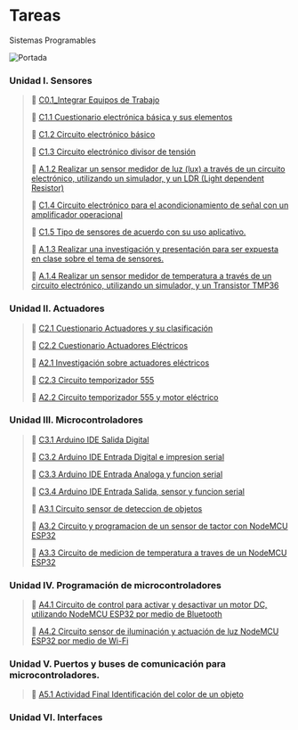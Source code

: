 # Tareas
Sistemas Programables

![Portada](https://github.com/ShaaronPR/Tareas/blob/main/img/Picture1%20-%20Copy.png)


### Unidad I. Sensores
> 📑 [C0.1_Integrar Equipos de Trabajo](https://github.com/ShaaronPR/Tareas/blob/main/blog/C0.1_TituloActividad_NombreAlumno.md)
> 
> 📑 [C1.1 Cuestionario electrónica básica y sus elementos](https://github.com/ShaaronPR/Tareas/blob/main/blog/C1.1_Cuestionario_electr%C3%B3nica_b%C3%A1sica_y_sus_elementos-Porras_Rangel_Shaaron.md)
> 
> 📑 [C1.2 Circuito electrónico básico](https://github.com/ShaaronPR/Tareas/blob/main/blog/C1.2_Circuito_electr%C3%B3nico_b%C3%A1sico-Porras_Rangel_Shaaron.md)
> 
> 📑 [C1.3 Circuito electrónico divisor de tensión](https://github.com/ShaaronPR/Tareas/blob/main/blog/C1.3_Circuito_electr%C3%B3nico_divisor_de_tensi%C3%B3n_ShaaronPorras.md)
> 
> 📖 [A.1.2 Realizar un sensor medidor de luz (lux) a través de un circuito electrónico, utilizando un simulador, y un LDR (Light dependent Resistor)](https://github.com/ShaaronPR/Tareas/blob/main/docs/A1.2_ShaaronPorras_Sistematicos.md)
> 
> 📑 [C1.4 Circuito electrónico para el acondicionamiento de señal con un amplificador operacional](https://github.com/ShaaronPR/Tareas/blob/main/blog/C1.4_Circuito_electr%C3%B3nico_para_el_acondicionamiento_de_se%C3%B1al_con_un_amplificador_operacional_ShaaronPorras.md)
>
> 📑 [C1.5 Tipo de sensores de acuerdo con su uso aplicativo.](https://github.com/ShaaronPR/Tareas/blob/main/blog/C1.5_Tipo_de_sensores_de_acuerdo_con_su_uso_aplicativo_ShaaronPorras.md)
> 
> 📖 [A.1.3  Realizar una investigación y presentación para ser expuesta en clase sobre el tema de sensores.](https://github.com/ShaaronPR/Sistemas-Programables/blob/main/A1.3_NombreApellido_Sistematicos.md)
> 
> 📖 [A.1.4 Realizar un sensor medidor de temperatura a través de un circuito electrónico, utilizando un simulador, y un Transistor TMP36](https://github.com/ShaaronPR/Sistemas-Programables/blob/main/A1.4_NombreApellido_Sistematicos.md)
> 

### Unidad II. Actuadores
> 📑 [C2.1 Cuestionario Actuadores y su clasificación](https://github.com/ShaaronPR/Tareas/blob/main/blog/C2.1_Cuestionario_Actuadores_y_su_clasificaci%C3%B3n-ShaaronPorras.md)
> 
> 📑 [C2.2 Cuestionario Actuadores Eléctricos](https://github.com/ShaaronPR/Tareas/blob/main/blog/C2.2_Cuestionario_Actuadores_El%C3%A9ctricos-ShaaronPorras.md)
> 
> 📖 [A2.1 Investigación sobre actuadores eléctricos](https://github.com/ShaaronPR/Sistemas-Programables/blob/main/A2.1_NombreApellido_Sistematicos.md) 
> 
> 📑 [C2.3 Circuito temporizador 555](https://github.com/ShaaronPR/Tareas/blob/main/blog/C2.3_Circuito_temporizador_555-ShaaronPorras.md)
> 
> 📖 [A2.2 Circuito temporizador 555 y motor eléctrico](http://github.com/ShaaronPR/Sistemas-Programables/blob/main/A2.2_NombreApellido_Sistematicos.md)
> 

### Unidad III. Microcontroladores
>
> 📑 [C3.1 Arduino IDE Salida Digital](https://github.com/ShaaronPR/Tareas/blob/main/blog/C3.1_Arduino_IDE_Salida_Digital.md)
>
> 📑 [C3.2 Arduino IDE Entrada Digital e impresion serial](https://github.com/ShaaronPR/Tareas/blob/main/blog/C3.2_Arduino_IDE_Entrada_Digital_e_impresion_serial.md)
>
> 📑 [C3.3 Arduino IDE Entrada Analoga y funcion serial](https://github.com/ShaaronPR/Tareas/blob/main/blog/C3.3_Arduino_IDE_Entrada_Analoga_y_funcion_serial.md)
> 
> 📑 [C3.4 Arduino IDE Entrada Salida, sensor y funcion serial](https://github.com/ShaaronPR/Tareas/blob/main/blog/C3.4_Arduino_IDE_Entrada_Salida%2C_sensor_y_funcion_serial.md)
> 
> 📖 [A3.1 Circuito sensor de deteccion de objetos](https://github.com/ShaaronPR/Sistemas-Programables/blob/main/A3.1_Circuito_sensor_de_deteccion_de_objetos-NombreApellido.md)
> 
> 📖 [A3.2 Circuito y programacion de un sensor de tactor con NodeMCU ESP32](https://github.com/ShaaronPR/Sistemas-Programables/blob/main/A3.2_Circuito_y_programacion_de_un_sensor_de_tactor_con_NodeMCU_ESP32-NombreApellido.md)
>
> 📖 [A3.3 Circuito de medicion de temperatura a traves de un NodeMCU ESP32](https://github.com/ShaaronPR/Sistemas-Programables/blob/main/A3.3_Circuito_de_medicion_temperatura_a_traves_de_un_NodeMCU_ESP32-NombreApellido.md.md)
> 

### Unidad IV. Programación de microcontroladores

> 📖 [A4.1 Circuito de control para activar y desactivar un motor DC, utilizando NodeMCU ESP32 por medio de Bluetooth](https://github.com/ShaaronPR/Sistemas-Programables/blob/main/A4.1_NombreApellido_Sistematicos.md)
> 
> 📖 [A4.2 Circuito sensor de iluminación y actuación de luz NodeMCU ESP32 por medio de Wi-Fi](https://github.com/ShaaronPR/Sistemas-Programables/blob/main/A4.2_NombreApellido_Sistematicos.md)
> 

### Unidad V. Puertos y buses de comunicación para microcontroladores.

> 📖 [A5.1 Actividad Final Identificación del color de un objeto](https://github.com/ShaaronPR/Sistemas-Programables/blob/main/A5.1_NombreApellido_Sistematicos.md)
>  

### Unidad VI. Interfaces

> 
> 
